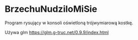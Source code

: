 # BrzechuNudziloMiSie
Program rysujący w konsoli oświetloną trójwymiarową kostkę.

Używa glm https://glm.g-truc.net/0.9.9/index.html
